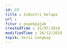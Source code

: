 ```yaml
---
id: 23
title : Industri Kelapa
url :
fitur : aspekpajak
createdTime : 31/07/2019
modifiedTime : 26/12/2019
topik: Versi Lengkap
---
```

